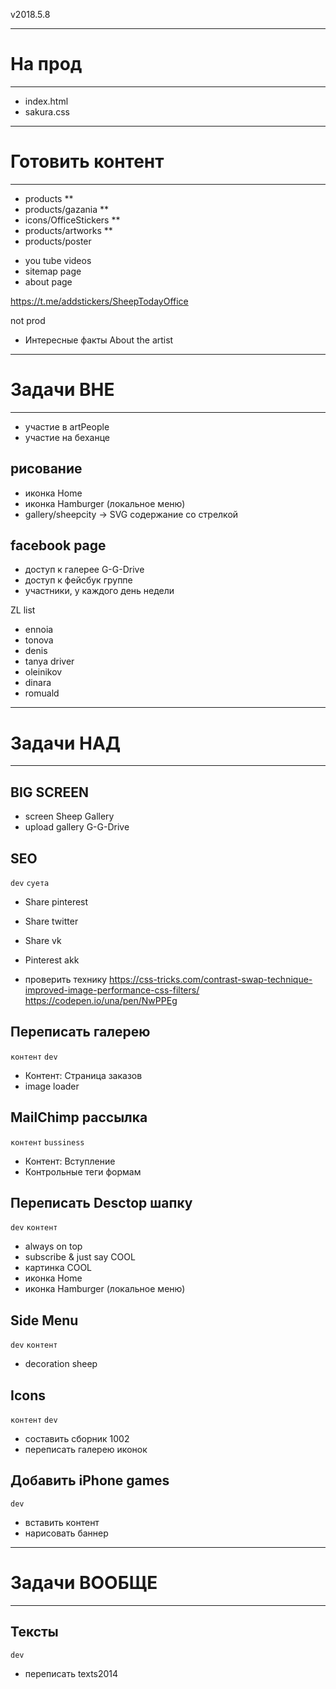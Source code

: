 v2018.5.8

-------------------------------------------------------------
# На прод
-------------------------------------------------------------

- index.html
- sakura.css


-------------------------------------------------------------
# Готовить контент
-------------------------------------------------------------

- products **
- products/gazania **
- icons/OfficeStickers **
- products/artworks **
- products/poster

+ you tube videos
+ sitemap page
+ about page

https://t.me/addstickers/SheepTodayOffice

not prod

- Интересные факты About the artist


-------------------------------------------------------------
# Задачи ВНЕ
-------------------------------------------------------------

- участие в artPeople
- участие на беханце

## рисование

- иконка Home
- иконка Hamburger (локальное меню)
- gallery/sheepcity → SVG содержание со стрелкой

## facebook page

- доступ к галерее G-G-Drive
- доступ к фейсбук группе
- участники, у каждого день недели

ZL list
- ennoia
- tonova
- denis
- tanya driver
- oleinikov
- dinara
- romuald













-------------------------------------------------------------
# Задачи НАД
-------------------------------------------------------------

## BIG SCREEN

- screen Sheep Gallery
- upload gallery G-G-Drive


## SEO

`dev`
`суета`

- Share pinterest
- Share twitter
- Share vk
- Pinterest akk

- проверить технику
https://css-tricks.com/contrast-swap-technique-improved-image-performance-css-filters/
https://codepen.io/una/pen/NwPPEg

## Переписать галерею

`контент`
`dev`

- Контент: Страница заказов
- image loader

## MailChimp рассылка

`контент`
`bussiness`

- Контент: Вступление
- Контрольные теги формам


## Переписать Desctop шапку

`dev`
`контент`

- always on top
- subscribe & just say COOL
- картинка COOL
- иконка Home
- иконка Hamburger (локальное меню)

## Side Menu

`dev`
`контент`

- decoration sheep

## Icons

`контент`
`dev`

- составить сборник 1002
- переписать галерею иконок

## Добавить iPhone games

`dev`

- вставить контент
- нарисовать баннер


-------------------------------------------------------------
# Задачи ВООБЩЕ
-------------------------------------------------------------

## Тексты

`dev`

- переписать texts2014
